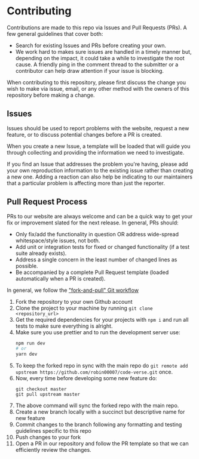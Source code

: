 # **Contributing**

Contributions are made to this repo via Issues and Pull Requests (PRs). A few general guidelines that cover both:

- Search for existing Issues and PRs before creating your own.
- We work hard to makes sure issues are handled in a timely manner but, depending on the impact, it could take a while to investigate the root cause. A friendly ping in the comment thread to the submitter or a contributor can help draw attention if your issue is blocking.

When contributing to this repository, please first discuss the change you wish to make via issue, email, or any other method with the owners of this repository before making a change.

## **Issues**

Issues should be used to report problems with the website, request a new feature, or to discuss potential changes before a PR is created. 

When you create a new Issue, a template will be loaded that will guide you through collecting and providing the information we need to investigate.

If you find an Issue that addresses the problem you're having, please add your own reproduction information to the existing issue rather than creating a new one. Adding a reaction can also help be indicating to our maintainers that a particular problem is affecting more than just the reporter.

## **Pull Request Process**

PRs to our website are always welcome and can be a quick way to get your fix or improvement slated for the next release. In general, PRs should:

- Only fix/add the functionality in question OR address wide-spread whitespace/style issues, not both.
- Add unit or integration tests for fixed or changed functionality (if a test suite already exists).
- Address a single concern in the least number of changed lines as possible.
- Be accompanied by a complete Pull Request template (loaded automatically when a PR is created).

In general, we follow the ["fork-and-pull" Git workflow](https://github.com/susam/gitpr)

1. Fork the repository to your own Github account
1. Clone the project to your machine by running `git clone <repository_url>`
1. Get the required dependencies for your projects with `npm i` and run all tests to make sure everything is alright.
1. Make sure you use prettier and to run the development server use:
    ```bash
    npm run dev
    # or
    yarn dev
    ```
1. To keep the forked repo in sync with the main repo do `git remote add upstream https://github.com/robin00007/code-verse.git` once.
1. Now, every time before developing some new feature do:
    ```
    git checkout master
    git pull upstream master
    ```
1. The above command will sync the forked repo with the main repo.
1. Create a new branch locally with a succinct but descriptive name for new feature
1. Commit changes to the branch following any formatting and testing guidelines specific to this repo
1. Push changes to your fork
1. Open a PR in our repository and follow the PR template so that we can efficiently review the changes.
